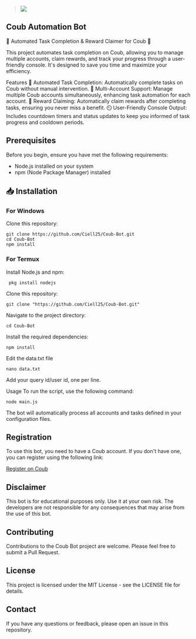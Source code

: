 > [<img src="https://img.shields.io/badge/Telegram-%40Me-orange">](https://t.me/Van_Qish)

## Coub Automation Bot

🚀 Automated Task Completion & Reward Claimer for Coub 🚀

This project automates task completion on Coub, allowing you to manage multiple accounts, claim rewards, and track your progress through a user-friendly console. It's designed to save you time and maximize your efficiency.

Features
🔄 Automated Task Completion: Automatically complete tasks on Coub without manual intervention.
👥 Multi-Account Support: Manage multiple Coub accounts simultaneously, enhancing task automation for each account.
🎁 Reward Claiming: Automatically claim rewards after completing tasks, ensuring you never miss a benefit.
⏲️ User-Friendly Console Output: Includes countdown timers and status updates to keep you informed of task progress and cooldown periods.

## Prerequisites

Before you begin, ensure you have met the following requirements:

- Node.js installed on your system
- npm (Node Package Manager) installed

## 📥 Installation

### For Windows

 Clone this repository:
    
    
    git clone https://github.com/Ciell25/Coub-Bot.git
    cd Coub-Bot
    npm install
    
### For Termux

Install Node.js and npm:
    
     pkg install nodejs
    

Clone this repository:
    
    git clone "https://github.com/Ciell25/Coub-Bot.git"
   
Navigate to the project directory:

    cd Coub-Bot
     
Install the required dependencies:

    npm install
    
Edit the data.txt file 
   
    nano data.txt

Add your query id/user id, one per line.

Usage
To run the script, use the following command:
   
    node main.js

The bot will automatically process all accounts and tasks defined in your configuration files.

## Registration

To use this bot, you need to have a Coub account. If you don't have one, you can register using the following link:

[Register on Coub](https://t.me/coub/app?startapp=coub__marker_18639912)

## Disclaimer

This bot is for educational purposes only. Use it at your own risk. The developers are not responsible for any consequences that may arise from the use of this bot.

## Contributing

Contributions to the Coub Bot project are welcome. Please feel free to submit a Pull Request.

## License

This project is licensed under the MIT License - see the LICENSE file for details.

## Contact

If you have any questions or feedback, please open an issue in this repository.
